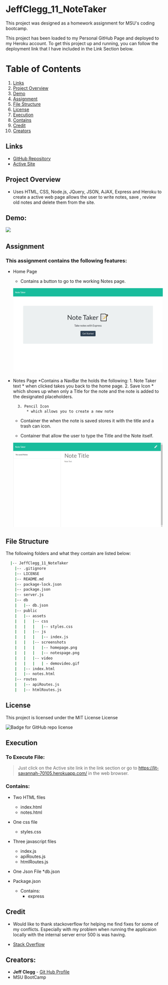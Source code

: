 # JeffClegg_11_NoteTaker
This project was designed as a homework assignment for MSU's coding bootcamp. 

This project has been loaded to my Personal GitHub Page and deployed to my Heroku account. To get this project up and running, you can follow the deployment link that I have included in the Link Section below.

# Table of Contents
1. [Links](#Links)
2. [Project Overview](#projectoverview)
3. [Demo](#demo)
4. [Assignment](#assignment)
5. [File Structure](#filestructure)
6. [License](#license)
7. [Execution](Execution)
8. [Contains](#contains)
9. [Credit](#credit)
10. [Creators](#creators)

## Links

* [GitHub Repository](https://github.com/JC72/JeffClegg_11_NoteTaker)
* [Active Site](https://lit-savannah-70105.herokuapp.com/)

## Project Overview <a name="projectoverview"></a>
* Uses HTML, CSS, Node.js, JQuery, JSON, AJAX, Express and Heroku to create a active web page allows the user to write notes, save , review old notes and delete them from the site.

## Demo:

![](https://github.com/JC72/JeffClegg_11_NoteTaker/blob/main/public/assets/video/demovideo.gif)

## Assignment
### This assignment contains the following features:

* Home Page
    * Contains a button to go to the working Notes page.

    ![Home Page](https://github.com/JC72/JeffClegg_11_NoteTaker/blob/main/public/assets/screenshots/homepage.png)


* Notes Page
    *Contains a NavBar the holds the following:
        1. Note Taker text
            * when clicked takes you back to the home page.
        2. Save Icon
            * which shows up when only a Title for the note and the note is added to the designated placeholders.

        3. Pencil Icon 
            * which allows you to create a new note
    
    * Container the when the note is saved stores it with the title and a trash can icon.

    * Container that allow the user to type the Title and the Note itself.

    ![Note Page](https://github.com/JC72/JeffClegg_11_NoteTaker/blob/main/public/assets/screenshots/notespage.png)

## File Structure <a name="filestructure"></a>

The following folders and what they contain are listed below:

```bash
  |-- JeffClegg_11_NoteTaker
    |-- .gitignore
    |-- LICENSE
    |-- README.md
    |-- package-lock.json
    |-- package.json
    |-- server.js
    |-- db
    |   |-- db.json
    |-- public
    |   |-- assets
    |   |   |-- css
    |   |   |   |-- styles.css
    |   |   |-- js
    |   |   |   |-- index.js
    |   |   |-- screenshots
    |   |   |   |-- homepage.png
    |   |   |   |-- notespage.png
    |   |   |-- video
    |   |   |   | - demovideo.gif
    |   |-- index.html
    |   |-- notes.html
    |-- routes
    |   |-- apiRoutes.js
    |   |-- htmlRoutes.js
```

## License

This project is licensed under the MIT License License

![Badge for GitHub repo license](https://img.shields.io/github/license/JC72/JeffClegg_11_NoteTaker?style=flat&logo=appveyor)

## Execution
### To Execute File:
> Just click on the Active site link in the link section or go to
https://lit-savannah-70105.herokuapp.com/ in the web browser.

### Contains:

* Two HTML files
    * index.html
    * notes.html

* One css file
    * styles.css

* Three javascript files
    * index.js 
    * apiRoutes.js
    * htmlRoutes.js

* One Json File
    *db.json
        
* Package.json
    * Contains:
        * express


## Credit

* Would like to thank stackoverflow for helping me find fixes for some of my conflicts.  Especially with my problem when running the applicaion locally with the internal server error 500 is was having.

* [Stack Overflow](https://stackoverflow.com/)

## Creators:

* **Jeff Clegg** - [Git Hub Profile](https://github.com/JC72)
* MSU BootCamp